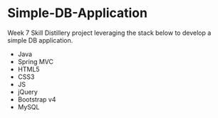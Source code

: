 # Simple-DB-Application
Week 7 Skill Distillery project leveraging the stack below to develop a simple DB application.

- Java
- Spring MVC
- HTML5
- CSS3
- JS
- jQuery
- Bootstrap v4
- MySQL
